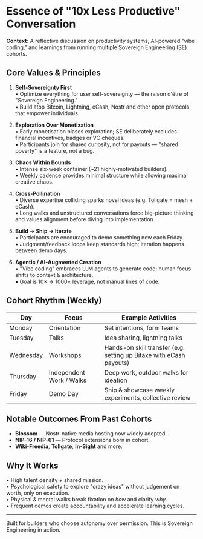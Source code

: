 # Essence of "10x Less Productive" Conversation

**Context:** A reflective discussion on productivity systems, AI-powered "vibe coding," and learnings from running multiple Sovereign Engineering (SE) cohorts.

## Core Values & Principles

1. **Self-Sovereignty First**  
   • Optimize everything for user self-sovereignty — the raison d'être of "Sovereign Engineering."  
   • Build atop Bitcoin, Lightning, eCash, Nostr and other open protocols that empower individuals.

2. **Exploration Over Monetization**  
   • Early monetisation biases exploration; SE deliberately excludes financial incentives, badges or VC cheques.  
   • Participants join for shared curiosity, not for payouts — "shared poverty" is a feature, not a bug.

3. **Chaos Within Bounds**  
   • Intense six-week container (~21 highly-motivated builders).  
   • Weekly cadence provides minimal structure while allowing maximal creative chaos.

4. **Cross-Pollination**  
   • Diverse expertise colliding sparks novel ideas (e.g. Tollgate = mesh + eCash).  
   • Long walks and unstructured conversations force big-picture thinking and values alignment before diving into implementation.

5. **Build → Ship → Iterate**  
   • Participants are encouraged to demo something new each Friday.  
   • Judgment/feedback loops keep standards high; iteration happens between demo days.

6. **Agentic / AI-Augmented Creation**  
   • "Vibe coding" embraces LLM agents to generate code; human focus shifts to context & architecture.  
   • Goal is 10× → 1000× leverage, not manual lines of code.

## Cohort Rhythm (Weekly)

| Day | Focus | Example Activities |
| --- | ----- | ------------------ |
| Monday | Orientation | Set intentions, form teams |
| Tuesday | Talks | Idea sharing, lightning talks |
| Wednesday | Workshops | Hands-on skill transfer (e.g. setting up Bitaxe with eCash payouts) |
| Thursday | Independent Work / Walks | Deep work, outdoor walks for ideation |
| Friday | Demo Day | Ship & showcase weekly experiments, collective review |

## Notable Outcomes From Past Cohorts

- **Blossom** — Nostr-native media hosting now widely adopted.  
- **NIP-16 / NIP-61** — Protocol extensions born in cohort.  
- **Wiki-Freedia**, **Tollgate**, **In-Sight** and more.

## Why It Works

• High talent density + shared mission.  
• Psychological safety to explore "crazy ideas" without judgement on worth, only on execution.  
• Physical & mental walks break fixation on *how* and clarify *why*.  
• Frequent demos create accountability and accelerate learning cycles.

---
Built for builders who choose autonomy over permission. This is Sovereign Engineering in action. 
